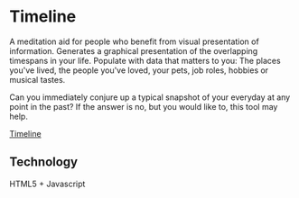 # Timeline

A meditation aid for people who benefit from visual presentation of information. Generates a graphical presentation of the overlapping timespans in your life. Populate with data that matters to you: The places you've lived, the people you've loved, your pets, job roles, hobbies or musical tastes. 

Can you immediately conjure up a typical snapshot of your everyday at any point in the past? If the answer is no, but you would like to, this tool may help. 

[Timeline](timeline.butterscotchworld.co.uk)

## Technology

HTML5 + Javascript
